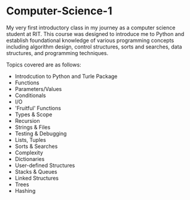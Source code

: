 # Computer-Science-1
My very first introductory class in my journey as a computer science student at RIT. 
This course was designed to introduce me to Python and establish foundational knowledge of various programming concepts including algorithm design, control structures, sorts and searches, data structures, and programming techniques.

Topics covered are as follows:
  - Introdcution to Python and Turle Package
  - Functions
  - Parameters/Values
  - Conditionals
  - I/O
  - 'Fruitful' Functions
  - Types & Scope
  - Recursion
  - Strings & Files
  - Testing & Debugging
  - Lists, Tuples
  - Sorts & Searches
  - Complexity
  - Dictionaries
  - User-defined Structures
  - Stacks & Queues
  - Linked Structures
  - Trees
  - Hashing

